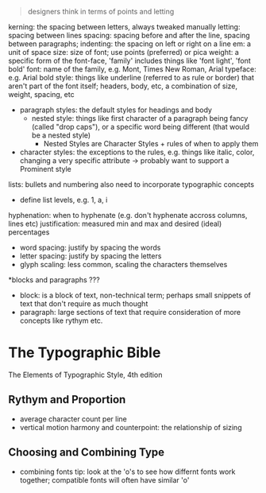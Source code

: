 > designers think in terms of points and letting

kerning: the spacing between letters, always tweaked manually
letting: spacing between lines
spacing: spacing before and after the line, spacing between paragraphs; indenting: the spacing on left or right on a line
em: a unit of space
size: size of font; use points (preferred) or pica
weight: a specific form of the font-face, 'family' includes things like 'font light', 'font bold'
font: name of the family, e.g. Mont, Times New Roman, Arial
typeface: e.g. Arial bold
style: things like underline (referred to as rule or border) that aren't part of the font itself; headers, body, etc, a combination of size, weight, spacing, etc
  - paragraph styles: the default styles for headings and body
    - nested style: things like first character of a paragraph being fancy (called "drop caps"), or a specific word being different (that would be a nested style)
      - Nested Styles are Character Styles + rules of when to apply them
  - character styles: the exceptions to the rules, e.g. things like italic, color, changing a very specific attribute
-> probably want to support a Prominent style

lists: bullets and numbering also need to incorporate typographic concepts
- define list levels, e.g.  1, a, i

hyphenation: when to hyphenate (e.g. don't hyphenate accross columns, lines etc)
justification: measured min and max and desired (ideal) percentages
  - word spacing: justify by spacing the words
  - letter spacing: justify by spacing the letters
  - glyph scaling: less common, scaling the characters themselves

*blocks and paragraphs ???
- block: is a block of text, non-technical term; perhaps small snippets of text that don't require as much thought
- paragraph: large sections of text that require consideration of more concepts like rythym etc.


# The Typographic Bible
The Elements of Typographic Style, 4th edition

## Rythym and Proportion
- average character count per line
- vertical motion
harmony and counterpoint: the relationship of sizing

## Choosing and Combining Type
- combining fonts tip: look at the 'o's to see how differnt fonts work together; compatible fonts will often have similar 'o'
